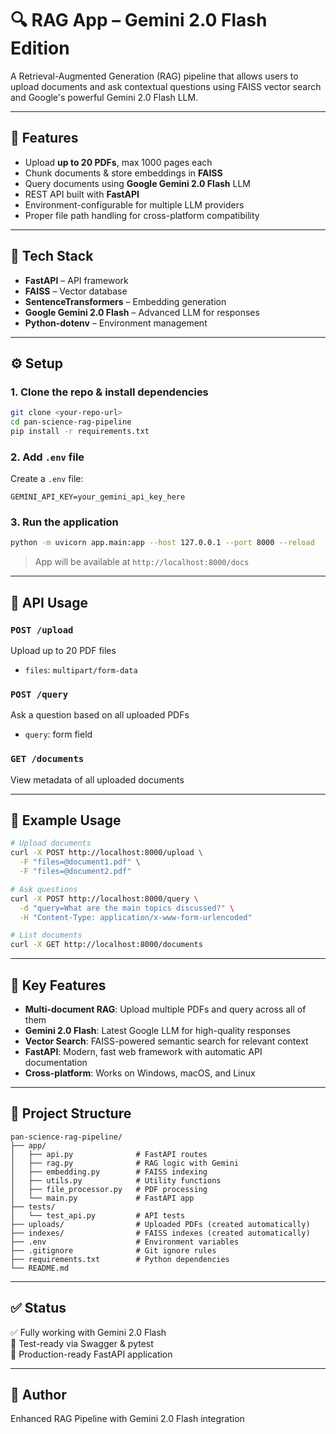 # 🔍 RAG App – Gemini 2.0 Flash Edition

A Retrieval-Augmented Generation (RAG) pipeline that allows users to upload documents and ask contextual questions using FAISS vector search and Google's powerful Gemini 2.0 Flash LLM.

---

## 🚀 Features

- Upload **up to 20 PDFs**, max 1000 pages each
- Chunk documents & store embeddings in **FAISS**
- Query documents using **Google Gemini 2.0 Flash** LLM
- REST API built with **FastAPI**
- Environment-configurable for multiple LLM providers
- Proper file path handling for cross-platform compatibility

---

## 🧱 Tech Stack

- **FastAPI** – API framework  
- **FAISS** – Vector database  
- **SentenceTransformers** – Embedding generation  
- **Google Gemini 2.0 Flash** – Advanced LLM for responses
- **Python-dotenv** – Environment management

---

## ⚙️ Setup

### 1. Clone the repo & install dependencies

```bash
git clone <your-repo-url>
cd pan-science-rag-pipeline
pip install -r requirements.txt
```

### 2. Add `.env` file

Create a `.env` file:

```env
GEMINI_API_KEY=your_gemini_api_key_here
```

### 3. Run the application

```bash
python -m uvicorn app.main:app --host 127.0.0.1 --port 8000 --reload
```

> App will be available at `http://localhost:8000/docs`

---

## 🧪 API Usage

### `POST /upload`
Upload up to 20 PDF files

- `files`: `multipart/form-data`

### `POST /query`
Ask a question based on all uploaded PDFs

- `query`: form field

### `GET /documents`
View metadata of all uploaded documents

---

## 🧪 Example Usage

```bash
# Upload documents
curl -X POST http://localhost:8000/upload \
  -F "files=@document1.pdf" \
  -F "files=@document2.pdf"

# Ask questions
curl -X POST http://localhost:8000/query \
  -d "query=What are the main topics discussed?" \
  -H "Content-Type: application/x-www-form-urlencoded"

# List documents
curl -X GET http://localhost:8000/documents
```

---

## 🔄 Key Features

- **Multi-document RAG**: Upload multiple PDFs and query across all of them
- **Gemini 2.0 Flash**: Latest Google LLM for high-quality responses
- **Vector Search**: FAISS-powered semantic search for relevant context
- **FastAPI**: Modern, fast web framework with automatic API documentation
- **Cross-platform**: Works on Windows, macOS, and Linux

---

## 📂 Project Structure

```
pan-science-rag-pipeline/
├── app/
│   ├── api.py              # FastAPI routes
│   ├── rag.py              # RAG logic with Gemini
│   ├── embedding.py        # FAISS indexing
│   ├── utils.py            # Utility functions
│   ├── file_processor.py   # PDF processing
│   └── main.py             # FastAPI app
├── tests/
│   └── test_api.py         # API tests
├── uploads/                # Uploaded PDFs (created automatically)
├── indexes/                # FAISS indexes (created automatically)
├── .env                    # Environment variables
├── .gitignore              # Git ignore rules
├── requirements.txt        # Python dependencies
└── README.md
```

---

## ✅ Status

✅ Fully working with Gemini 2.0 Flash  
🧪 Test-ready via Swagger & pytest  
🚢 Production-ready FastAPI application  

---

## 👤 Author

Enhanced RAG Pipeline with Gemini 2.0 Flash integration
